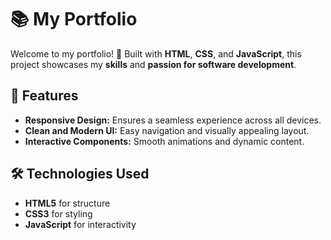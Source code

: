 # 📚 **My Portfolio**

Welcome to my portfolio! 🚀 Built with **HTML**, **CSS**, and **JavaScript**, this project showcases my **skills** and **passion for software development**.

## 🌟 **Features**
- **Responsive Design:** Ensures a seamless experience across all devices.
- **Clean and Modern UI:** Easy navigation and visually appealing layout.
- **Interactive Components:** Smooth animations and dynamic content.

## 🛠️ **Technologies Used**
- **HTML5** for structure
- **CSS3** for styling
- **JavaScript** for interactivity
